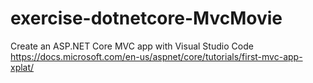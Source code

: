 # exercise-dotnetcore-MvcMovie
Create an ASP.NET Core MVC app with Visual Studio Code
https://docs.microsoft.com/en-us/aspnet/core/tutorials/first-mvc-app-xplat/
